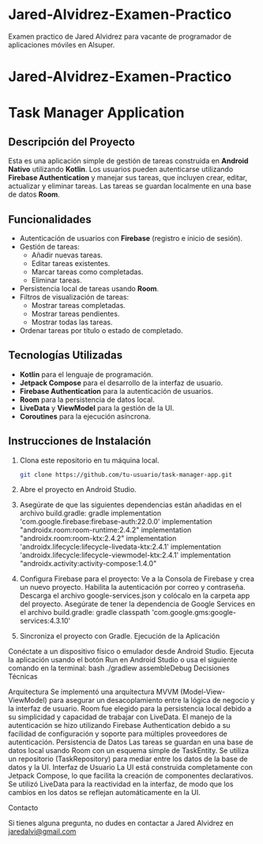 # Jared-Alvidrez-Examen-Practico
Examen practico de Jared Alvidrez para vacante de programador de aplicaciones móviles en Alsuper. 
# Jared-Alvidrez-Examen-Practico
# Task Manager Application

## Descripción del Proyecto

Esta es una aplicación simple de gestión de tareas construida en **Android Nativo** utilizando **Kotlin**. Los usuarios pueden autenticarse utilizando **Firebase Authentication** y manejar sus tareas, que incluyen crear, editar, actualizar y eliminar tareas. Las tareas se guardan localmente en una base de datos **Room**.

## Funcionalidades

- Autenticación de usuarios con **Firebase** (registro e inicio de sesión).
- Gestión de tareas:
  - Añadir nuevas tareas.
  - Editar tareas existentes.
  - Marcar tareas como completadas.
  - Eliminar tareas.
- Persistencia local de tareas usando **Room**.
- Filtros de visualización de tareas:
  - Mostrar tareas completadas.
  - Mostrar tareas pendientes.
  - Mostrar todas las tareas.
- Ordenar tareas por título o estado de completado.

## Tecnologías Utilizadas

- **Kotlin** para el lenguaje de programación.
- **Jetpack Compose** para el desarrollo de la interfaz de usuario.
- **Firebase Authentication** para la autenticación de usuarios.
- **Room** para la persistencia de datos local.
- **LiveData** y **ViewModel** para la gestión de la UI.
- **Coroutines** para la ejecución asíncrona.

## Instrucciones de Instalación

1. Clona este repositorio en tu máquina local.
   ```bash
   git clone https://github.com/tu-usuario/task-manager-app.git
2. Abre el proyecto en Android Studio.
3. Asegúrate de que las siguientes dependencias están añadidas en el archivo build.gradle:
gradle
implementation 'com.google.firebase:firebase-auth:22.0.0'
implementation "androidx.room:room-runtime:2.4.2"
implementation "androidx.room:room-ktx:2.4.2"
implementation 'androidx.lifecycle:lifecycle-livedata-ktx:2.4.1'
implementation 'androidx.lifecycle:lifecycle-viewmodel-ktx:2.4.1'
implementation "androidx.activity:activity-compose:1.4.0"

4. Configura Firebase para el proyecto:
Ve a la Consola de Firebase y crea un nuevo proyecto.
Habilita la autenticación por correo y contraseña.
Descarga el archivo google-services.json y colócalo en la carpeta app del proyecto.
Asegúrate de tener la dependencia de Google Services en el archivo build.gradle:
gradle
classpath 'com.google.gms:google-services:4.3.10'

5. Sincroniza el proyecto con Gradle.
Ejecución de la Aplicación

Conéctate a un dispositivo físico o emulador desde Android Studio.
Ejecuta la aplicación usando el botón Run en Android Studio o usa el siguiente comando en la terminal:
bash
./gradlew assembleDebug
Decisiones Técnicas

Arquitectura
Se implementó una arquitectura MVVM (Model-View-ViewModel) para asegurar un desacoplamiento entre la lógica de negocio y la interfaz de usuario.
Room fue elegido para la persistencia local debido a su simplicidad y capacidad de trabajar con LiveData.
El manejo de la autenticación se hizo utilizando Firebase Authentication debido a su facilidad de configuración y soporte para múltiples proveedores de autenticación.
Persistencia de Datos
Las tareas se guardan en una base de datos local usando Room con un esquema simple de TaskEntity.
Se utiliza un repositorio (TaskRepository) para mediar entre los datos de la base de datos y la UI.
Interfaz de Usuario
La UI está construida completamente con Jetpack Compose, lo que facilita la creación de componentes declarativos.
Se utilizó LiveData para la reactividad en la interfaz, de modo que los cambios en los datos se reflejan automáticamente en la UI.

Contacto

Si tienes alguna pregunta, no dudes en contactar a Jared Alvidrez en jaredalvi@gmail.com
